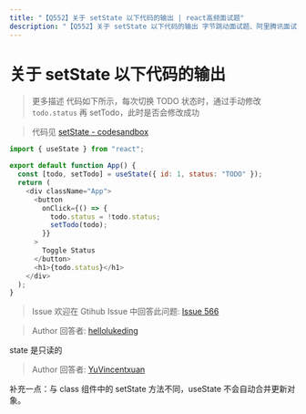 ```yaml
---
title: "【Q552】关于 setState 以下代码的输出 | react高频面试题"
description: "【Q552】关于 setState 以下代码的输出 字节跳动面试题、阿里腾讯面试题、美团小米面试题。"
---
```


# 关于 setState 以下代码的输出

> 更多描述
> 代码如下所示，每次切换 TODO 状态时，通过手动修改 `todo.status` 再 setTodo，此时是否会修改成功

> 代码见 [setState - codesandbox](https://codesandbox.io/s/setstate-r7qof?file=/src/App.js)

```js
import { useState } from "react";

export default function App() {
  const [todo, setTodo] = useState({ id: 1, status: "TODO" });
  return (
    <div className="App">
      <button
        onClick={() => {
          todo.status = !todo.status;
          setTodo(todo);
        }}
      >
        Toggle Status
      </button>
      <h1>{todo.status}</h1>
    </div>
  );
}
```

> Issue
> 欢迎在 Gtihub Issue 中回答此问题: [Issue 566](https://github.com/shfshanyue/Daily-Question/issues/566)

> Author
> 回答者: [hellolukeding](https://github.com/hellolukeding)

state 是只读的

> Author
> 回答者: [YuVincentxuan](https://github.com/YuVincentxuan)

补充一点：与 class 组件中的 setState 方法不同，useState 不会自动合并更新对象。
